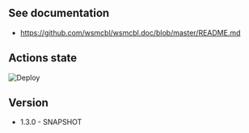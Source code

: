 ## See documentation

* https://github.com/wsmcbl/wsmcbl.doc/blob/master/README.md

## Actions state

![Deploy](https://github.com/wsmcbl/wsmcbl.site/actions/workflows/deploy.yml/badge.svg?branch=master)

## Version

* 1.3.0 - SNAPSHOT
